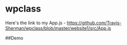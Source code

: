 # wpclass
Here's the link to my App.js - https://github.com/Travis-Sherman/wpclass/blob/master/website1/src/App.js

##Demo

